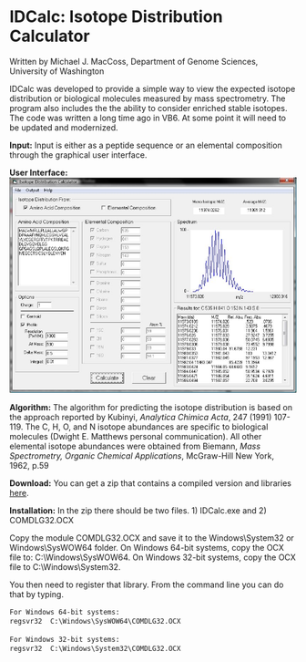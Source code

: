 # IDCalc: Isotope Distribution Calculator

Written by Michael J. MacCoss, Department of Genome Sciences, University of Washington

IDCalc was developed to provide a simple way to view the expected isotope distribution  or biological molecules measured by mass spectrometry. The program also includes the the ability to consider enriched stable isotopes. The code was written a long time ago in VB6. At some point it will need to be updated and modernized.

**Input:** Input is either as a peptide sequence or an elemental composition through the graphical user interface.

**User Interface:**
![User Interface Screenshot](IDCalc-Screenshot.jpg)

**Algorithm:** The algorithm for predicting the isotope distribution is based on the approach reported by Kubinyi, *Analytica Chimica Acta*, 247 (1991) 107-119. The C, H, O, and N isotope abundances are specific to biological molecules (Dwight E. Matthews personal communication). All other elemental isotope abundances were obtained from Biemann, *Mass Spectrometry, Organic Chemical Applications*, McGraw-Hill New York, 1962, p.59

**Download:** You can get a zip that contains a compiled version and libraries [here](https://github.com/maccoss/IDCalc/blob/main/executable/IDCalc.zip).

**Installation:** In the zip there should be two files.  1) IDCalc.exe and 2) COMDLG32.OCX

Copy the module COMDLG32.OCX and save it to the Windows\System32 or Windows\SysWOW64 folder. On Windows 64-bit systems, copy the OCX file to: C:\Windows\SysWOW64. On Windows 32-bit systems, copy the OCX file to C:\Windows\System32.

You then need to register that library.  From the command line you can do that by typing.

    For Windows 64-bit systems:
    regsvr32  C:\Windows\SysWOW64\COMDLG32.OCX

    For Windows 32-bit systems:
    regsvr32  C:\Windows\System32\COMDLG32.OCX
